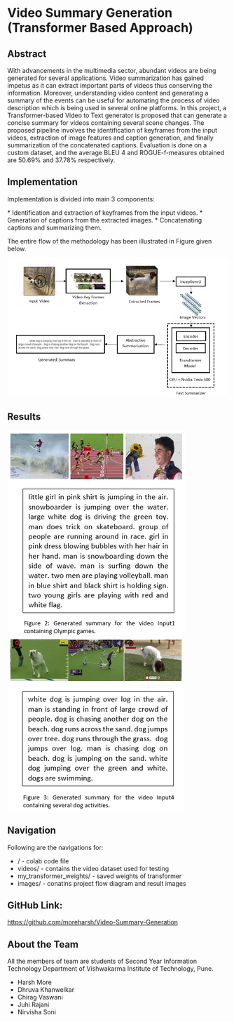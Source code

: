 # Video Summary Generation (Transformer Based Approach)

<h2> Abstract </h2>
<p>  With advancements in the multimedia sector, abundant videos are being generated for several applications. Video summarization has gained impetus as it can extract important parts of videos thus conserving the information. Moreover, understanding video content and generating a summary of the events can be useful for automating the process of video description which is being used in several online platforms. In this project, a Transformer-based Video to Text generator is proposed that can generate a concise summary for videos containing several scene changes. The proposed pipeline involves the identification of keyframes from the input videos, extraction of image features and caption generation, and finally summarization of the concatenated captions. Evaluation is done on a custom dataset, and the average BLEU 4 and ROGUE-f-measures obtained are 50.69% and 37.78% respectively. </p>

<h2> Implementation </h2>
<p> Implementation is divided into main 3 components: </p>
* Identification and extraction of keyframes from the input videos.
* Generation of captions from the extracted images. 
* Concatenating captions and summarizing them.  

<p> The entire flow of the methodology has been illustrated in Figure given below. </p>
<img src="images/Image1.png" alt="Project Flow Diagram"/>

<h2> Results </h2>
<img src="images/Image2.png" alt="Generated summary for the video Input1 containing Olympic games."/>
<img src="images/Image3.png" alt="Generated summary for the video Input4 containing several dog activities."/>

<br />

<h2>Navigation</h2>
Following are the navigations for:

* / - colab code file
* videos/ - contains the video dataset used for testing
* my_transformer_weights/ - saved weights of transformer
* images/ - conatins project flow diagram and result images


<h2>GitHub Link: </h2>
<a href="https://github.com/moreharsh/Video-Summary-Generation">https://github.com/moreharsh/Video-Summary-Generation</a>

<h2>About the Team</h2>
All the members of team are students of Second Year Information Technology Department of Vishwakarma Institute of Technology, Pune.


* Harsh More
* Dhruva Khanwelkar
* Chirag Vaswani
* Juhi Rajani
* Nirvisha Soni

<br />
